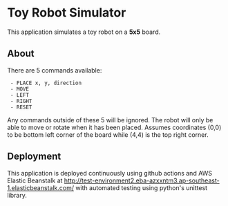 # Toy Robot Simulator

This application simulates a toy robot on a **5x5** board. 

## About

There are 5 commands available:

	 - PLACE x, y, direction
	 - MOVE
	 - LEFT
	 - RIGHT
	 - RESET
Any commands outside of these 5 will be ignored. The robot will only be able to move or rotate when it has been placed.
Assumes coordinates (0,0) to be bottom left corner of the board while (4,4) is the top right corner.

## Deployment
This application is deployed continuously using github actions and AWS Elastic Beanstalk at http://test-environment2.eba-azxxntm3.ap-southeast-1.elasticbeanstalk.com/ with automated testing using python's unittest library.